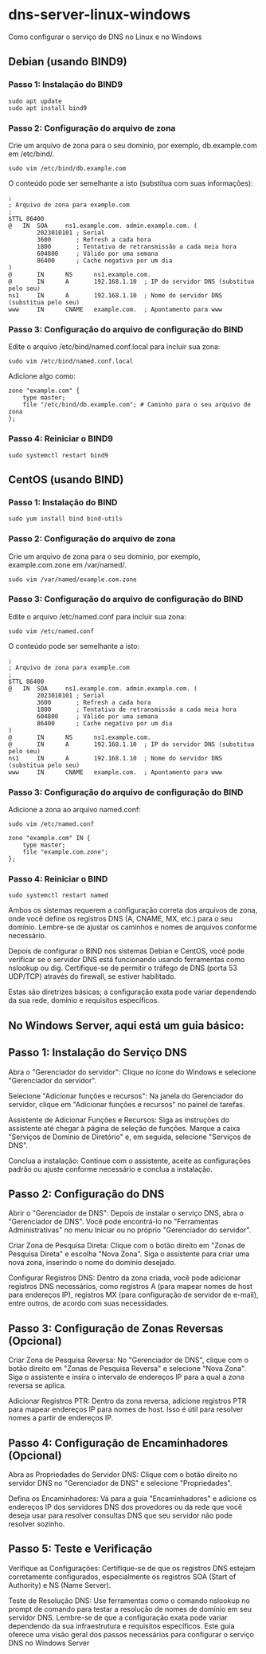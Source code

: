 # dns-server-linux-windows
Como configurar o serviço de DNS no Linux e no Windows

## Debian (usando BIND9)

### Passo 1: Instalação do BIND9

```
sudo apt update
sudo apt install bind9
```

### Passo 2: Configuração do arquivo de zona

Crie um arquivo de zona para o seu domínio, por exemplo, db.example.com em /etc/bind/.

```
sudo vim /etc/bind/db.example.com
```

O conteúdo pode ser semelhante a isto (substitua com suas informações):

```
;
; Arquivo de zona para example.com
;
$TTL 86400
@   IN  SOA     ns1.example.com. admin.example.com. (
        2023010101 ; Serial
        3600       ; Refresh a cada hora
        1800       ; Tentativa de retransmissão a cada meia hora
        604800     ; Válido por uma semana
        86400      ; Cache negativo por um dia
)
@       IN      NS      ns1.example.com.
@       IN      A       192.168.1.10  ; IP do servidor DNS (substitua pelo seu)
ns1     IN      A       192.168.1.10  ; Nome do servidor DNS (substitua pelo seu)
www     IN      CNAME   example.com.  ; Apontamento para www
```

### Passo 3: Configuração do arquivo de configuração do BIND

Edite o arquivo /etc/bind/named.conf.local para incluir sua zona:

```
sudo vim /etc/bind/named.conf.local
```

Adicione algo como:

```
zone "example.com" {
    type master;
    file "/etc/bind/db.example.com"; # Caminho para o seu arquivo de zona
};
```

### Passo 4: Reiniciar o BIND9

```
sudo systemctl restart bind9
```

## CentOS (usando BIND)

### Passo 1: Instalação do BIND

```
sudo yum install bind bind-utils
```

### Passo 2: Configuração do arquivo de zona

Crie um arquivo de zona para o seu domínio, por exemplo, example.com.zone em /var/named/.

```
sudo vim /var/named/example.com.zone
```

### Passo 3: Configuração do arquivo de configuração do BIND

Edite o arquivo /etc/named.conf para incluir sua zona:

```
sudo vim /etc/named.conf
```

O conteúdo pode ser semelhante a isto:

```
;
; Arquivo de zona para example.com
;
$TTL 86400
@   IN  SOA     ns1.example.com. admin.example.com. (
        2023010101 ; Serial
        3600       ; Refresh a cada hora
        1800       ; Tentativa de retransmissão a cada meia hora
        604800     ; Válido por uma semana
        86400      ; Cache negativo por um dia
)
@       IN      NS      ns1.example.com.
@       IN      A       192.168.1.10  ; IP do servidor DNS (substitua pelo seu)
ns1     IN      A       192.168.1.10  ; Nome do servidor DNS (substitua pelo seu)
www     IN      CNAME   example.com.  ; Apontamento para www
```

### Passo 3: Configuração do arquivo de configuração do BIND

Adicione a zona ao arquivo named.conf:

```
sudo vim /etc/named.conf
```

```
zone "example.com" IN {
    type master;
    file "example.com.zone";
};
```

### Passo 4: Reiniciar o BIND

```
sudo systemctl restart named
```

Ambos os sistemas requerem a configuração correta dos arquivos de zona, onde você define os registros DNS (A, CNAME, MX, etc.) para o seu domínio. Lembre-se de ajustar os caminhos e nomes de arquivos conforme necessário.

Depois de configurar o BIND nos sistemas Debian e CentOS, você pode verificar se o servidor DNS está funcionando usando ferramentas como nslookup ou dig. Certifique-se de permitir o tráfego de DNS (porta 53 UDP/TCP) através do firewall, se estiver habilitado.

Estas são diretrizes básicas; a configuração exata pode variar dependendo da sua rede, domínio e requisitos específicos.

## No Windows Server, aqui está um guia básico:
## Passo 1: Instalação do Serviço DNS

Abra o "Gerenciador do servidor": Clique no ícone do Windows e selecione "Gerenciador do servidor".

Selecione "Adicionar funções e recursos": Na janela do Gerenciador do servidor, clique em "Adicionar funções e recursos" no painel de tarefas.

Assistente de Adicionar Funções e Recursos: Siga as instruções do assistente até chegar à página de seleção de funções. Marque a caixa "Serviços de Domínio de Diretório" e, em seguida, selecione "Serviços de DNS".

Conclua a instalação: Continue com o assistente, aceite as configurações padrão ou ajuste conforme necessário e conclua a instalação.

## Passo 2: Configuração do DNS

Abrir o "Gerenciador de DNS": Depois de instalar o serviço DNS, abra o "Gerenciador de DNS". Você pode encontrá-lo no "Ferramentas Administrativas" no menu Iniciar ou no próprio "Gerenciador do servidor".

Criar Zona de Pesquisa Direta: Clique com o botão direito em "Zonas de Pesquisa Direta" e escolha "Nova Zona". Siga o assistente para criar uma nova zona, inserindo o nome do domínio desejado.

Configurar Registros DNS: Dentro da zona criada, você pode adicionar registros DNS necessários, como registros A (para mapear nomes de host para endereços IP), registros MX (para configuração de servidor de e-mail), entre outros, de acordo com suas necessidades.

## Passo 3: Configuração de Zonas Reversas (Opcional)

Criar Zona de Pesquisa Reversa: No "Gerenciador de DNS", clique com o botão direito em "Zonas de Pesquisa Reversa" e selecione "Nova Zona". Siga o assistente e insira o intervalo de endereços IP para a qual a zona reversa se aplica.

Adicionar Registros PTR: Dentro da zona reversa, adicione registros PTR para mapear endereços IP para nomes de host. Isso é útil para resolver nomes a partir de endereços IP.

## Passo 4: Configuração de Encaminhadores (Opcional)

Abra as Propriedades do Servidor DNS: Clique com o botão direito no servidor DNS no "Gerenciador de DNS" e selecione "Propriedades".

Defina os Encaminhadores: Vá para a guia "Encaminhadores" e adicione os endereços IP dos servidores DNS dos provedores ou da rede que você deseja usar para resolver consultas DNS que seu servidor não pode resolver sozinho.

## Passo 5: Teste e Verificação

Verifique as Configurações: Certifique-se de que os registros DNS estejam corretamente configurados, especialmente os registros SOA (Start of Authority) e NS (Name Server).

Teste de Resolução DNS: Use ferramentas como o comando nslookup no prompt de comando para testar a resolução de nomes de domínio em seu servidor DNS.
Lembre-se de que a configuração exata pode variar dependendo da sua infraestrutura e requisitos específicos. Este guia oferece uma visão geral dos passos necessários para configurar o serviço DNS no Windows Server
